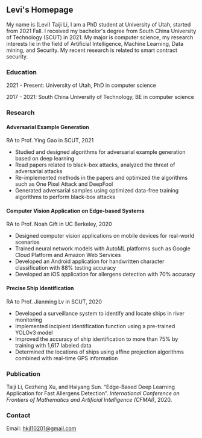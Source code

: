 ## Levi's Homepage

My name is (Levi) Taiji Li, I am a PhD student at University of Utah, started from 2021 Fall. I received my bachelor's degree from South China University of Technology (SCUT) in 2021. My major is computer science, my research interests lie in the field of Artificial Intelligence, Machine Learning, Data mining, and Security. My recent research is related to smart contract security.

### Education

2021 - Present: University of Utah, PhD in computer science

2017 - 2021: South China University of Technology, BE in computer science

### Research

#### Adversarial Example Generation
RA to Prof. Ying Gao in SCUT, 2021
- Studied and designed algorithms for adversarial example generation based on deep learning 
- Read papers related to black-box attacks, analyzed the threat of adversarial attacks
- Re-implemented methods in the papers and optimized the algorithms such as One Pixel Attack and DeepFool
- Generated adversarial samples using optimized data-free training algorithms to perform black-box attacks

#### Computer Vision Application on Edge-based Systems
RA to Prof. Noah Gift in UC Berkeley, 2020
- Designed computer vision applications on mobile devices for real-world scenarios
- Trained neural network models with AutoML platforms such as Google Cloud Platform and Amazon Web Services
- Developed an Android application for handwritten character classification with 88% testing accuracy
- Developed an iOS application for allergens detection with 70% accuracy

#### Precise Ship Identification
RA to Prof. Jianming Lv in SCUT, 2020
- Developed a surveillance system to identify and locate ships in river monitoring
- Implemented incipient identification function using a pre-trained YOLOv3 model
- Improved the accuracy of ship identification to more than 75% by training with 1,617 labeled data
- Determined the locations of ships using affine projection algorithms combined with real-time GPS information

### Publication

Taiji Li, Gezheng Xu, and Haiyang Sun. “Edge-Based Deep Learning Application for Fast Allergens Detection”. *International Conference on Frontiers of Mathematics and Artificial Intelligence (CFMAI)*, 2020.

### Contact

Email: hkjl10201@gmail.com
